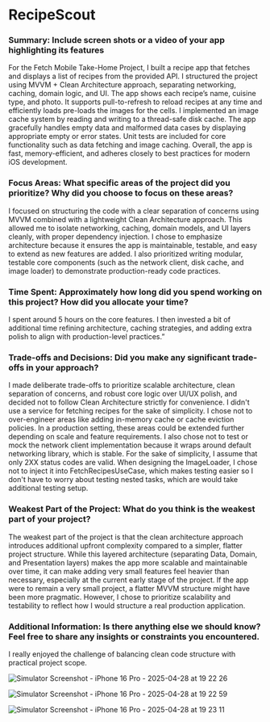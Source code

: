 # RecipeScout

### Summary: Include screen shots or a video of your app highlighting its features
For the Fetch Mobile Take-Home Project, I built a recipe app that fetches and displays a list of recipes from the provided API. I structured the project using MVVM + Clean Architecture approach, separating networking, caching, domain logic, and UI. The app shows each recipe’s name, cuisine type, and photo. It supports pull-to-refresh to reload recipes at any time and efficiently loads pre-loads the images for the cells. I implemented an image cache system by reading and writing to a thread-safe disk cache. The app gracefully handles empty data and malformed data cases by displaying appropriate empty or error states. Unit tests are included for core functionality such as data fetching and image caching. Overall, the app is fast, memory-efficient, and adheres closely to best practices for modern iOS development.

### Focus Areas: What specific areas of the project did you prioritize? Why did you choose to focus on these areas?
I focused on structuring the code with a clear separation of concerns using MVVM combined with a lightweight Clean Architecture approach. This allowed me to isolate networking, caching, domain models, and UI layers cleanly, with proper dependency injection. I chose to emphasize architecture because it ensures the app is maintainable, testable, and easy to extend as new features are added. I also prioritized writing modular, testable core components (such as the network client, disk cache, and image loader) to demonstrate production-ready code practices.

### Time Spent: Approximately how long did you spend working on this project? How did you allocate your time?
I spent around 5 hours on the core features. I then invested a bit of additional time refining architecture, caching strategies, and adding extra polish to align with production-level practices.”

### Trade-offs and Decisions: Did you make any significant trade-offs in your approach?
I made deliberate trade-offs to prioritize scalable architecture, clean separation of concerns, and robust core logic over UI/UX polish, and decided not to follow Clean Architecture strictly for convenience. I didn't use a service for fetching recipes for the sake of simplicity. I chose not to over-engineer areas like adding in-memory cache or cache eviction policies. In a production setting, these areas could be extended further depending on scale and feature requirements. I also chose not to test or mock the network client implementation because it wraps around default networking library, which is stable. For the sake of simplicity, I assume that only 2XX status codes are valid. When designing the ImageLoader, I chose not to inject it into FetchRecipesUseCase, which makes testing easier so I don't have to worry about testing nested tasks, which are would take additional testing setup.

### Weakest Part of the Project: What do you think is the weakest part of your project?
The weakest part of the project is that the clean architecture approach introduces additional upfront complexity compared to a simpler, flatter project structure. While this layered architecture (separating Data, Domain, and Presentation layers) makes the app more scalable and maintainable over time, it can make adding very small features feel heavier than necessary, especially at the current early stage of the project. If the app were to remain a very small project, a flatter MVVM structure might have been more pragmatic. However, I chose to prioritize scalability and testability to reflect how I would structure a real production application.

### Additional Information: Is there anything else we should know? Feel free to share any insights or constraints you encountered.
I really enjoyed the challenge of balancing clean code structure with practical project scope.

![Simulator Screenshot - iPhone 16 Pro - 2025-04-28 at 19 22 26](https://github.com/user-attachments/assets/14586ec5-0a9e-4429-bc9e-b4c52e049d10)

![Simulator Screenshot - iPhone 16 Pro - 2025-04-28 at 19 22 59](https://github.com/user-attachments/assets/07861fe2-983e-401d-b7e5-c097c60a7c29)

![Simulator Screenshot - iPhone 16 Pro - 2025-04-28 at 19 23 11](https://github.com/user-attachments/assets/cc0da621-277e-4819-b047-6445059f11c7)
